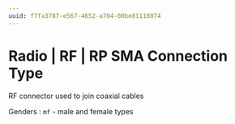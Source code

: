 ```yaml
---
uuid: f7fa3787-e567-4652-a704-00be81118074
---
```

# Radio | RF | RP SMA Connection Type

RF connector used to join coaxial cables

Genders
: `mf` - male and female types
